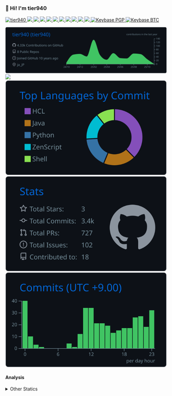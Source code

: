 ### 👋 Hi! I'm tier940

<p align="left"> 
  <a href="https://github.com/tier940/tier940/">
    <img src="https://komarev.com/ghpvc/?username=tier940" alt="tier940" />
  </a>
  <a href="http://twitter.com/tier940">
    <img height="20" src="https://img.shields.io/twitter/follow/tier940?label=Twitter&logo=twitter&style=flat" />
  </a>
  <a href="https://github.com/tier940">
    <img height="20" src="https://img.shields.io/github/followers/tier940?label=follow&logo=github&style=flat" />
  </a>
  <a href="https://www.reddit.com/user/tier940">
    <img height="20" src="https://img.shields.io/reddit/user-karma/combined/tier940?label=Reddit&logo=reddit&style=flat" />
  </a>
  <a href="https://stackoverflow.com/users/17317833/tier940">
    <img height="20" src="https://img.shields.io/stackexchange/stackoverflow/r/17317833?label=StackOverflow&logo=stack-overflow&style=flat" />
  </a>
  <a href="https://zenn.dev/tier940">
    <img height="20" src="https://zenn.badge.nikaera.com/s/tier940/likes" />
  </a>
  <a href="https://zenn.dev/tier940">
    <img height="20" src="https://zenn.badge.nikaera.com/s/tier940/followers" />
  </a>
  <a href="https://zenn.dev/tier940">
    <img height="20" src="https://zenn.badge.nikaera.com/s/tier940/articles" />
  </a>
  <a href="http://qiita.com/tier940">
    <img height="20" src="https://qiita-badge.apiapi.app/s/tier940/posts.svg" />
  </a>
  <a href="http://qiita.com/tier940">
    <img height="20" src="https://qiita-badge.apiapi.app/s/tier940/contributions.svg" />
  </a>
  <a href="https://github.com/tier940/tier940/">
    <img height="20" src="https://github.com/tier940/tier940/actions/workflows/main.yml/badge.svg" />
  </a>
  <a href="https://keybase.io/tier940">
    <img alt="Keybase PGP" src="https://img.shields.io/keybase/pgp/tier940">
  </a>
  <a href="https://keybase.io/tier940">
    <img alt="Keybase BTC" src="https://img.shields.io/keybase/btc/tier940">
  </a>
</p>

[![](https://raw.githubusercontent.com/tier940/tier940/main/profile-summary-card-output/github_dark/0-profile-details.svg)](https://github.com/vn7n24fzkq/github-profile-summary-cards)
[![](https://raw.githubusercontent.com/tier940/tier940/main/profile-summary-card-output/github_dark/1-repos-per-language.svg)](https://github.com/vn7n24fzkq/github-profile-summary-cards) [![](https://raw.githubusercontent.com/tier940/tier940/main/profile-summary-card-output/github_dark/2-most-commit-language.svg)](https://github.com/vn7n24fzkq/github-profile-summary-cards)
[![](https://raw.githubusercontent.com/tier940/tier940/main/profile-summary-card-output/github_dark/3-stats.svg)](https://github.com/vn7n24fzkq/github-profile-summary-cards) [![](https://raw.githubusercontent.com/tier940/tier940/main/profile-summary-card-output/github_dark/4-productive-time.svg)](https://github.com/vn7n24fzkq/github-profile-summary-cards)


#### Analysis
<!-- <img height="150" src="https://github.com/tier940/tier940/blob/master/images/stat.svg" alt="Alternative Text"/> -->

<details>
  <summary>Other Statics</summary>
  <!--START_SECTION:waka-->
![Code Time](http://img.shields.io/badge/Code%20Time-2%2C611%20hrs%208%20mins-blue)

**🐱 My GitHub Data** 

> 📦 10.3 kB Used in GitHub's Storage 
 > 
> 💼 Opted to Hire
 > 
> 📜 11 Public Repositories 
 > 
> 🔑 1 Private Repositories 
 > 
**I'm an Early 🐤** 

```text
🌞 Morning                513 commits         ███░░░░░░░░░░░░░░░░░░░░░░   12.10 % 
🌆 Daytime                1776 commits        ██████████░░░░░░░░░░░░░░░   41.88 % 
🌃 Evening                1541 commits        █████████░░░░░░░░░░░░░░░░   36.34 % 
🌙 Night                  411 commits         ██░░░░░░░░░░░░░░░░░░░░░░░   09.69 % 
```
📅 **I'm Most Productive on Saturday** 

```text
Monday                   456 commits         ███░░░░░░░░░░░░░░░░░░░░░░   10.75 % 
Tuesday                  766 commits         █████░░░░░░░░░░░░░░░░░░░░   18.06 % 
Wednesday                422 commits         ██░░░░░░░░░░░░░░░░░░░░░░░   09.95 % 
Thursday                 529 commits         ███░░░░░░░░░░░░░░░░░░░░░░   12.47 % 
Friday                   536 commits         ███░░░░░░░░░░░░░░░░░░░░░░   12.64 % 
Saturday                 934 commits         ██████░░░░░░░░░░░░░░░░░░░   22.02 % 
Sunday                   598 commits         ████░░░░░░░░░░░░░░░░░░░░░   14.10 % 
```


📊 **This Week I Spent My Time On** 

```text
🕑︎ Time Zone: Asia/Tokyo

💬 Programming Languages: 
INI                      2 hrs 38 mins       ███████████████░░░░░░░░░░   60.83 % 
Other                    49 mins             █████░░░░░░░░░░░░░░░░░░░░   18.86 % 
JSON                     23 mins             ██░░░░░░░░░░░░░░░░░░░░░░░   08.97 % 
HTML                     15 mins             █░░░░░░░░░░░░░░░░░░░░░░░░   05.76 % 
Java                     11 mins             █░░░░░░░░░░░░░░░░░░░░░░░░   04.59 % 

🔥 Editors: 
VS Code                  4 hrs 21 mins       █████████████████████████   100.00 % 

💻 Operating System: 
Windows                  4 hrs 4 mins        ███████████████████████░░   93.66 % 
Linux                    16 mins             ██░░░░░░░░░░░░░░░░░░░░░░░   06.34 % 
```

**I Mostly Code in Java** 

```text
Java                     8 repos             █████████░░░░░░░░░░░░░░░░   34.78 % 
ZenScript                3 repos             ███░░░░░░░░░░░░░░░░░░░░░░   13.04 % 
HCL                      2 repos             ██░░░░░░░░░░░░░░░░░░░░░░░   08.70 % 
HTML                     2 repos             ██░░░░░░░░░░░░░░░░░░░░░░░   08.70 % 
Python                   1 repo              █░░░░░░░░░░░░░░░░░░░░░░░░   04.35 % 
```



**Timeline**

![Lines of Code chart](https://raw.githubusercontent.com/tier940/tier940/main/assets/bar_graph.png)


 Last Updated on 26/04/2023 00:02:49 UTC
<!--END_SECTION:waka-->
</details>
